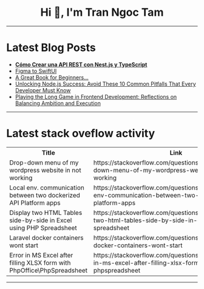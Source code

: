 <h1 align="center">Hi 👋, I'm Tran Ngoc Tam</h1>

---

# Latest Blog Posts 
<!-- BLOG-POST-LIST:START -->
- [**Cómo Crear una API REST con Nest.js y TypeScript**](https://dev.to/orlidev/como-crear-una-api-rest-con-nestjs-y-typescript-14j0)
- [Figma to SwiftUI](https://dev.to/builderio/figma-to-swiftui-10mb)
- [A Great Book for Beginners…](https://dev.to/lordshazzle/a-great-book-for-beginners-48ha)
- [Unlocking Node.js Success: Avoid These 10 Common Pitfalls That Every Developer Must Know](https://dev.to/aurangzaibramzan/unlocking-nodejs-success-avoid-these-10-common-pitfalls-that-every-developer-must-know-2j90)
- [Playing the Long Game in Frontend Development: Reflections on Balancing Ambition and Execution](https://dev.to/eransakal/playing-the-long-game-in-frontend-development-reflections-on-balancing-ambition-and-execution-1d7d)
<!-- BLOG-POST-LIST:END -->

---

# Latest stack oveflow activity
<table>
  <tr><th>Title</th><th>Link</th></tr>
  <!-- STACKOVERFLOW:START --><tr><td>Drop-down menu of my wordpress website in not working</td><td>https://stackoverflow.com/questions/78892091/drop-down-menu-of-my-wordpress-website-in-not-working</td></tr><tr><td>Local env. communication between two dockerized API Platform apps</td><td>https://stackoverflow.com/questions/78892074/local-env-communication-between-two-dockerized-api-platform-apps</td></tr><tr><td>Display two HTML Tables side-by-side in Excel using PHP Spreadsheet</td><td>https://stackoverflow.com/questions/78891935/display-two-html-tables-side-by-side-in-excel-using-php-spreadsheet</td></tr><tr><td>Laravel docker containers wont start</td><td>https://stackoverflow.com/questions/78891802/laravel-docker-containers-wont-start</td></tr><tr><td>Error in MS Excel after filling XLSX form with PhpOffice\PhpSpreadsheet</td><td>https://stackoverflow.com/questions/78891760/error-in-ms-excel-after-filling-xlsx-form-with-phpoffice-phpspreadsheet</td></tr><!-- STACKOVERFLOW:END -->
</table>

---



